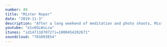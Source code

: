 ```yaml
---
number: 49
title: "Mister Roper"
date: "2019-11-3"
description: "After a long weekend of meditation and photo shoots, Mister Roper appeared on the dance floor.  THC wows the whole production crew with his performance of a KP song.  This doesn't sit well with anyone."
youtube: "e1x8GLWsLcw"
itunes: "id1471187072?i=1000454202671"
soundcloud: "701093854"
---
```

